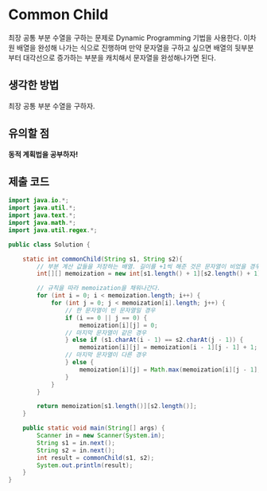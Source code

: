 # Common Child
최장 공통 부분 수열을 구하는 문제로 Dynamic Programming 기법을 사용한다. 이차원 배열을 완성해 나가는 식으로 진행하며 만약 문자열을 구하고 싶으면 배열의 뒷부분부터 대각선으로 증가하는 부분을 캐치해서 문자열을 완성해나가면 된다.

## 생각한 방법
최장 공통 부분 수열을 구하자.

## 유의할 점
**동적 계획법을 공부하자!**

## 제출 코드
``` java
import java.io.*;
import java.util.*;
import java.text.*;
import java.math.*;
import java.util.regex.*;

public class Solution {

    static int commonChild(String s1, String s2){
        // 부분 계산 값들을 저장하는 배열. 길이를 +1씩 해준 것은 문자열이 비었을 경우를 고려.
        int[][] memoization = new int[s1.length() + 1][s2.length() + 1];

        // 규칙을 따라 memoization을 채워나간다.
        for (int i = 0; i < memoization.length; i++) {
            for (int j = 0; j < memoization[i].length; j++) {
                // 한 문자열이 빈 문자열일 경우
                if (i == 0 || j == 0) {
                    memoization[i][j] = 0;
                // 마지막 문자열이 같은 경우
                } else if (s1.charAt(i - 1) == s2.charAt(j - 1)) {
                    memoization[i][j] = memoization[i - 1][j - 1] + 1;
                // 마지막 문자열이 다른 경우
                } else {
                    memoization[i][j] = Math.max(memoization[i][j - 1], memoization[i - 1][j]);
                }
            }
        }

        return memoization[s1.length()][s2.length()];
    }

    public static void main(String[] args) {
        Scanner in = new Scanner(System.in);
        String s1 = in.next();
        String s2 = in.next();
        int result = commonChild(s1, s2);
        System.out.println(result);
    }
}
```